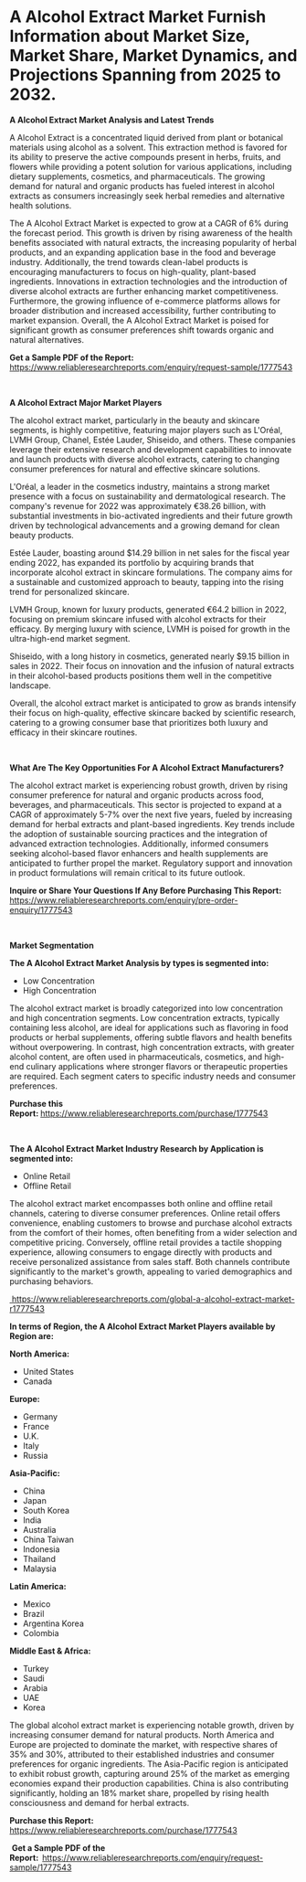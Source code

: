 <p><h1>A Alcohol Extract Market Furnish Information about Market Size, Market Share, Market Dynamics, and Projections Spanning from 2025 to 2032.</h1></p><p><strong>A Alcohol Extract Market Analysis and Latest Trends</strong></p>
<p><p>A Alcohol Extract is a concentrated liquid derived from plant or botanical materials using alcohol as a solvent. This extraction method is favored for its ability to preserve the active compounds present in herbs, fruits, and flowers while providing a potent solution for various applications, including dietary supplements, cosmetics, and pharmaceuticals. The growing demand for natural and organic products has fueled interest in alcohol extracts as consumers increasingly seek herbal remedies and alternative health solutions.</p><p>The A Alcohol Extract Market is expected to grow at a CAGR of 6% during the forecast period. This growth is driven by rising awareness of the health benefits associated with natural extracts, the increasing popularity of herbal products, and an expanding application base in the food and beverage industry. Additionally, the trend towards clean-label products is encouraging manufacturers to focus on high-quality, plant-based ingredients. Innovations in extraction technologies and the introduction of diverse alcohol extracts are further enhancing market competitiveness. Furthermore, the growing influence of e-commerce platforms allows for broader distribution and increased accessibility, further contributing to market expansion. Overall, the A Alcohol Extract Market is poised for significant growth as consumer preferences shift towards organic and natural alternatives.</p></p>
<p><strong>Get a Sample PDF of the Report:&nbsp;</strong> <a href="https://www.reliableresearchreports.com/enquiry/request-sample/1777543?utm_campaign=83&utm_medium=2&utm_source=Github&utm_content=ia&utm_term=15042025&utm_id=a-alcohol-extract">https://www.reliableresearchreports.com/enquiry/request-sample/1777543</a></p>
<p>&nbsp;</p>
<p><strong>A Alcohol Extract Major Market Players</strong></p>
<p><p>The alcohol extract market, particularly in the beauty and skincare segments, is highly competitive, featuring major players such as L'Oréal, LVMH Group, Chanel, Estée Lauder, Shiseido, and others. These companies leverage their extensive research and development capabilities to innovate and launch products with diverse alcohol extracts, catering to changing consumer preferences for natural and effective skincare solutions.</p><p>L'Oréal, a leader in the cosmetics industry, maintains a strong market presence with a focus on sustainability and dermatological research. The company's revenue for 2022 was approximately €38.26 billion, with substantial investments in bio-activated ingredients and their future growth driven by technological advancements and a growing demand for clean beauty products.</p><p>Estée Lauder, boasting around $14.29 billion in net sales for the fiscal year ending 2022, has expanded its portfolio by acquiring brands that incorporate alcohol extract in skincare formulations. The company aims for a sustainable and customized approach to beauty, tapping into the rising trend for personalized skincare.</p><p>LVMH Group, known for luxury products, generated €64.2 billion in 2022, focusing on premium skincare infused with alcohol extracts for their efficacy. By merging luxury with science, LVMH is poised for growth in the ultra-high-end market segment.</p><p>Shiseido, with a long history in cosmetics, generated nearly $9.15 billion in sales in 2022. Their focus on innovation and the infusion of natural extracts in their alcohol-based products positions them well in the competitive landscape.</p><p>Overall, the alcohol extract market is anticipated to grow as brands intensify their focus on high-quality, effective skincare backed by scientific research, catering to a growing consumer base that prioritizes both luxury and efficacy in their skincare routines.</p></p>
<p>&nbsp;</p>
<p><strong>What Are The Key Opportunities For A Alcohol Extract Manufacturers?</strong></p>
<p><p>The alcohol extract market is experiencing robust growth, driven by rising consumer preference for natural and organic products across food, beverages, and pharmaceuticals. This sector is projected to expand at a CAGR of approximately 5-7% over the next five years, fueled by increasing demand for herbal extracts and plant-based ingredients. Key trends include the adoption of sustainable sourcing practices and the integration of advanced extraction technologies. Additionally, informed consumers seeking alcohol-based flavor enhancers and health supplements are anticipated to further propel the market. Regulatory support and innovation in product formulations will remain critical to its future outlook.</p></p>
<p><strong>Inquire or Share Your Questions If Any Before Purchasing This Report:</strong> <a href="https://www.reliableresearchreports.com/enquiry/pre-order-enquiry/1777543?utm_campaign=83&utm_medium=2&utm_source=Github&utm_content=ia&utm_term=15042025&utm_id=a-alcohol-extract">https://www.reliableresearchreports.com/enquiry/pre-order-enquiry/1777543</a></p>
<p>&nbsp;</p>
<p><strong>Market Segmentation</strong></p>
<p><strong>The A Alcohol Extract Market Analysis by types is segmented into:</strong></p>
<p><ul><li>Low Concentration</li><li>High Concentration</li></ul></p>
<p><p>The alcohol extract market is broadly categorized into low concentration and high concentration segments. Low concentration extracts, typically containing less alcohol, are ideal for applications such as flavoring in food products or herbal supplements, offering subtle flavors and health benefits without overpowering. In contrast, high concentration extracts, with greater alcohol content, are often used in pharmaceuticals, cosmetics, and high-end culinary applications where stronger flavors or therapeutic properties are required. Each segment caters to specific industry needs and consumer preferences.</p></p>
<p><strong>Purchase this Report:&nbsp;</strong><a href="https://www.reliableresearchreports.com/purchase/1777543?utm_campaign=83&utm_medium=2&utm_source=Github&utm_content=ia&utm_term=15042025&utm_id=a-alcohol-extract">https://www.reliableresearchreports.com/purchase/1777543</a></p>
<p>&nbsp;</p>
<p><strong>The A Alcohol Extract Market Industry Research by Application is segmented into:</strong></p>
<p><ul><li>Online Retail</li><li>Offline Retail</li></ul></p>
<p><p>The alcohol extract market encompasses both online and offline retail channels, catering to diverse consumer preferences. Online retail offers convenience, enabling customers to browse and purchase alcohol extracts from the comfort of their homes, often benefiting from a wider selection and competitive pricing. Conversely, offline retail provides a tactile shopping experience, allowing consumers to engage directly with products and receive personalized assistance from sales staff. Both channels contribute significantly to the market's growth, appealing to varied demographics and purchasing behaviors.</p></p>
<p><a href="https://www.reliableresearchreports.com/global-a-alcohol-extract-market-r1777543?utm_campaign=83&utm_medium=2&utm_source=Github&utm_content=ia&utm_term=15042025&utm_id=a-alcohol-extract">&nbsp;https://www.reliableresearchreports.com/global-a-alcohol-extract-market-r1777543</a></p>
<p><strong>In terms of Region, the A Alcohol Extract Market Players available by Region are:</strong></p>
<p>
    <p> <strong> North America: </strong>
        <ul>
            <li>United States</li>
            <li>Canada</li>
        </ul>
        </p> 
    <p> <strong> Europe: </strong>
        <ul>
            <li>Germany</li>
            <li>France</li>
            <li>U.K.</li>
            <li>Italy</li>
            <li>Russia</li>
        </ul>
        </p> 
    <p> <strong> Asia-Pacific: </strong>
        <ul>
            <li>China</li>
            <li>Japan</li>
            <li>South Korea</li>
            <li>India</li>
            <li>Australia</li>
            <li>China Taiwan</li>
            <li>Indonesia</li>
            <li>Thailand</li>
            <li>Malaysia</li>
        </ul>
        </p> 
    <p> <strong> Latin America: </strong>
        <ul>
            <li>Mexico</li>
            <li>Brazil</li>
            <li>Argentina Korea</li>
            <li>Colombia</li>
        </ul>
        </p> 
    <p> <strong> Middle East & Africa: </strong>
        <ul>
            <li>Turkey</li>
            <li>Saudi</li>
            <li>Arabia</li>
            <li>UAE</li>
            <li>Korea</li>
        </ul>
    </p>
    </p>
<p><p>The global alcohol extract market is experiencing notable growth, driven by increasing consumer demand for natural products. North America and Europe are projected to dominate the market, with respective shares of 35% and 30%, attributed to their established industries and consumer preferences for organic ingredients. The Asia-Pacific region is anticipated to exhibit robust growth, capturing around 25% of the market as emerging economies expand their production capabilities. China is also contributing significantly, holding an 18% market share, propelled by rising health consciousness and demand for herbal extracts.</p></p>
<p><strong>Purchase this Report: </strong><a href="https://www.reliableresearchreports.com/purchase/1777543?utm_campaign=83&utm_medium=2&utm_source=Github&utm_content=ia&utm_term=15042025&utm_id=a-alcohol-extract">https://www.reliableresearchreports.com/purchase/1777543</a></p>
<p>&nbsp;<strong>Get a Sample PDF of the Report:&nbsp;&nbsp;</strong><a href="https://www.reliableresearchreports.com/enquiry/request-sample/1777543?utm_campaign=83&utm_medium=2&utm_source=Github&utm_content=ia&utm_term=15042025&utm_id=a-alcohol-extract">https://www.reliableresearchreports.com/enquiry/request-sample/1777543</a></p>
<p><strong></strong></p>
<p><p></p><p></p><p></p></p>